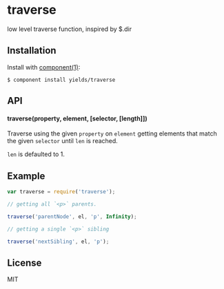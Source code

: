 
# traverse

  low level traverse function, inspired by $.dir

## Installation

  Install with [component(1)](http://component.io):

    $ component install yields/traverse

## API

#### traverse(property, element, [selector, [length]])

Traverse using the given `property` on `element` getting elements
that match the given `selector` until `len` is reached.

`len` is defaulted to 1.

## Example

```js
var traverse = require('traverse');

// getting all `<p>` parents.

traverse('parentNode', el, 'p', Infinity);

// getting a single `<p>` sibling

traverse('nextSibling', el, 'p');
```

## License

  MIT

